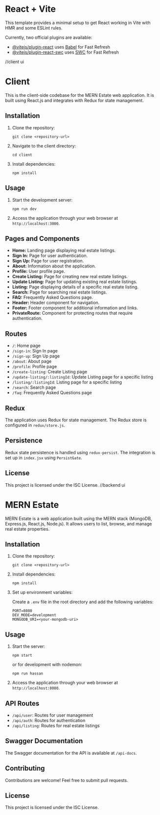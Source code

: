 # React + Vite

This template provides a minimal setup to get React working in Vite with HMR and some ESLint rules.

Currently, two official plugins are available:

- [@vitejs/plugin-react](https://github.com/vitejs/vite-plugin-react/blob/main/packages/plugin-react/README.md) uses [Babel](https://babeljs.io/) for Fast Refresh
- [@vitejs/plugin-react-swc](https://github.com/vitejs/vite-plugin-react-swc) uses [SWC](https://swc.rs/) for Fast Refresh

//client ui
# Client

This is the client-side codebase for the MERN Estate web application. It is built using React.js and integrates with Redux for state management.

## Installation

1. Clone the repository:

   ```
   git clone <repository-url>
   ```

2. Navigate to the client directory:

   ```
   cd client
   ```

3. Install dependencies:

   ```
   npm install
   ```

## Usage

1. Start the development server:

   ```
   npm run dev
   ```

2. Access the application through your web browser at `http://localhost:3000`.

## Pages and Components

- **Home:** Landing page displaying real estate listings.
- **Sign In:** Page for user authentication.
- **Sign Up:** Page for user registration.
- **About:** Information about the application.
- **Profile:** User profile page.
- **Create Listing:** Page for creating new real estate listings.
- **Update Listing:** Page for updating existing real estate listings.
- **Listing:** Page displaying details of a specific real estate listing.
- **Search:** Page for searching real estate listings.
- **FAQ:** Frequently Asked Questions page.
- **Header:** Header component for navigation.
- **Footer:** Footer component for additional information and links.
- **PrivateRoute:** Component for protecting routes that require authentication.

## Routes

- `/`: Home page
- `/sign-in`: Sign In page
- `/sign-up`: Sign Up page
- `/about`: About page
- `/profile`: Profile page
- `/create-listing`: Create Listing page
- `/update-listing/:listingId`: Update Listing page for a specific listing
- `/listing/:listingId`: Listing page for a specific listing
- `/search`: Search page
- `/faq`: Frequently Asked Questions page

## Redux

The application uses Redux for state management. The Redux store is configured in `redux/store.js`.

## Persistence

Redux state persistence is handled using `redux-persist`. The integration is set up in `index.jsx` using `PersistGate`.

## License

This project is licensed under the ISC License.
//backend ui
# MERN Estate

MERN Estate is a web application built using the MERN stack (MongoDB, Express.js, React.js, Node.js). It allows users to list, browse, and manage real estate properties.

## Installation

1. Clone the repository:

   ```
   git clone <repository-url>
   ```

2. Install dependencies:

   ```
   npm install
   ```

3. Set up environment variables:

   Create a `.env` file in the root directory and add the following variables:

   ```
   PORT=8080
   DEV_MODE=development
   MONGODB_URI=<your-mongodb-uri>
   ```

## Usage

1. Start the server:

   ```
   npm start
   ```

   or for development with nodemon:

   ```
   npm run hassan
   ```

2. Access the application through your web browser at `http://localhost:8080`.

## API Routes

- `/api/user`: Routes for user management
- `/api/auth`: Routes for authentication
- `/api/listing`: Routes for real estate listings

## Swagger Documentation

The Swagger documentation for the API is available at `/api-docs`.

## Contributing

Contributions are welcome! Feel free to submit pull requests.

## License

This project is licensed under the ISC License.
